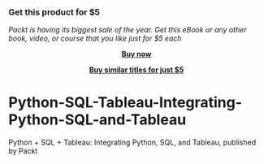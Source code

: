 
### Get this product for $5

<i>Packt is having its biggest sale of the year. Get this eBook or any other book, video, or course that you like just for $5 each</i>


<b><p align='center'>[Buy now](https://packt.link/9781838987916)</p></b>


<b><p align='center'>[Buy similar titles for just $5](https://subscription.packtpub.com/search)</p></b>


# Python-SQL-Tableau-Integrating-Python-SQL-and-Tableau
Python + SQL + Tableau: Integrating Python, SQL, and Tableau, published by Packt
